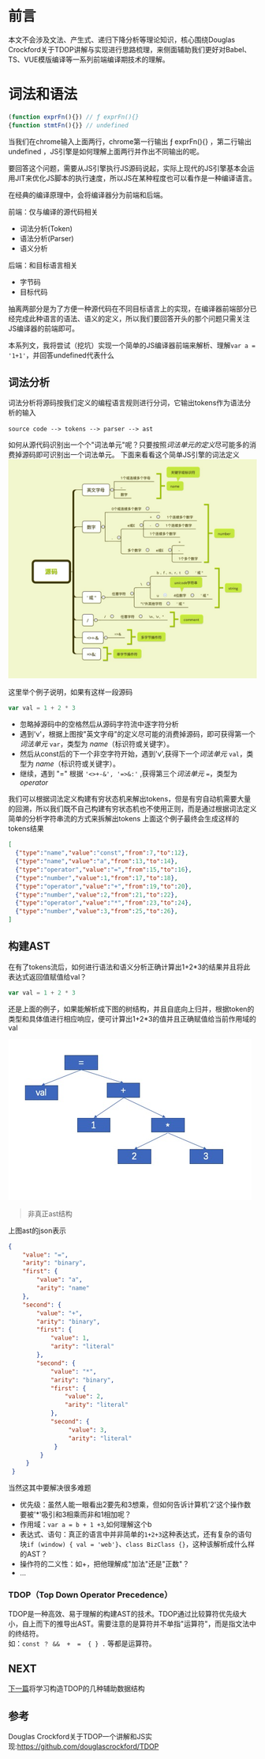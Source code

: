 # 前言
本文不会涉及文法、产生式、递归下降分析等理论知识，核心围绕Douglas Crockford关于TDOP讲解与实现进行思路梳理，来侧面辅助我们更好对Babel、TS、VUE模版编译等一系列前端编译期技术的理解。

# 词法和语法
```javascript
(function exprFn(){}) // ƒ exprFn(){}
{function stmtFn(){}} // undefined
```
当我们在chrome输入上面两行，chrome第一行输出 ƒ exprFn(){} ，第二行输出 undefined ，JS引擎是如何理解上面两行并作出不同输出的呢。
  
要回答这个问题，需要从JS引擎执行JS源码说起，实际上现代的JS引擎基本会运用JIT来优化JS脚本的执行速度，所以JS在某种程度也可以看作是一种编译语言。
   
在经典的编译原理中，会将编译器分为前端和后端。
   
前端：仅与编译的源代码相关

- 词法分析(Token)
- 语法分析(Parser)
- 语义分析

后端：和目标语言相关

- 字节码
- 目标代码

抽离两部分是为了方便一种源代码在不同目标语言上的实现，在编译器前端部分已经完成此种语言的语法、语义的定义，所以我们要回答开头的那个问题只需关注JS编译器的前端即可。


本系列文，我将尝试（挖坑）实现一个简单的JS编译器前端来解析、理解` var a = '1+1' `，并回答undefined代表什么
## 词法分析
词法分析将源码按我们定义的编程语言规则进行分词，它输出tokens作为语法分析的输入

`source code --> tokens --> parser --> ast`

如何从源代码识别出一个个"词法单元"呢？只要按照*词法单元的定义*尽可能多的消费掉源码即可识别出一个词法单元。
下面来看看这个简单JS引擎的词法定义
![tokens](../../resource/token.png)

这里举个例子说明，如果有这样一段源码

```javascript
var val = 1 + 2 * 3
```

- 忽略掉源码中的空格然后从源码字符流中逐字符分析
- 遇到'v'，根据上图按"英文字母"的定义尽可能的消费掉源码，即可获得第一个*词法单元* `var`，类型为 *name*（标识符或关键字）。
- 然后从const后的下一个非空字符开始，遇到'v',获得下一个*词法单元* `val`，类型为 *name*（标识符或关键字）。
- 继续，遇到 "=" 根据 ` '<>+-&', '=>&:' ` ,获得第三个*词法单元* `=`，类型为 *operator*


我们可以根据词法定义构建有穷状态机来解出tokens，但是有穷自动机需要大量的回溯，所以我们既不自己构建有穷状态机也不使用正则，而是通过根据词法定义简单的分析字符串流的方式来拆解出tokens
上面这个例子最终会生成这样的tokens结果

```json
[
  {"type":"name","value":"const","from":7,"to":12},
  {"type":"name","value":"a","from":13,"to":14},
  {"type":"operator","value":"=","from":15,"to":16},
  {"type":"number","value":1,"from":17,"to":18},
  {"type":"operator","value":"+","from":19,"to":20},
  {"type":"number","value":2,"from":21,"to":22},
  {"type":"operator","value":"*","from":23,"to":24},
  {"type":"number","value":3,"from":25,"to":26},
]
```


## 构建AST
在有了tokens流后，如何进行语法和语义分析正确计算出1+2*3的结果并且将此表达式返回值赋值给val？
```javascript
var val = 1 + 2 * 3
```
还是上面的例子，如果能解析成下图的树结构，并且自底向上归并，根据token的类型和具体值进行相应响应，便可计算出1+2*3的值并且正确赋值给当前作用域的val



![ast](../../resource/编译原理/treepng.png)
> 非真正ast结构

上图ast的json表示
```json
{
    "value": "=",
    "arity": "binary",
    "first": {
        "value": "a",
        "arity": "name"
    },
    "second": {
        "value": "+",
        "arity": "binary",
        "first": {
            "value": 1,
            "arity": "literal"
        },
        "second": {
            "value": "*",
            "arity": "binary",
            "first": {
                "value": 2,
                "arity": "literal"
            },
            "second": {
                 "value": 3,
                 "arity": "literal"
             }
         }
     }
 }
```

当然这其中要解决很多难题
- 优先级：虽然人能一眼看出2要先和3想乘，但如何告诉计算机'2'这个操作数要被'*'吸引和3相乘而非和1相加呢？
- 作用域：`var a = b + 1 +3`,如何理解这个b
- 表达式、语句：真正的语言中并非简单的`1+2+3`这种表达式，还有复杂的语句块`if (window) { val = 'web'}`、`class BizClass {}`，这种该解析成什么样的AST？
- 操作符的二义性：如+，把他理解成"加法"还是"正数"？
- ...

### TDOP（Top Down Operator Precedence）
TDOP是一种高效、易于理解的构建AST的技术。TDOP通过比较算符优先级大小，自上而下的推导出AST。需要注意的是算符并不单指"运算符"，而是指文法中的终结符。    
如：` const ？ &&  +  =  { } . ` 等都是运算符。

## NEXT
[下一篇](/javascript/tdop/02.符号表与表达式.md)将学习构造TDOP的几种辅助数据结构


## 参考
Douglas Crockford关于TDOP一个讲解和JS实现:https://github.com/douglascrockford/TDOP
